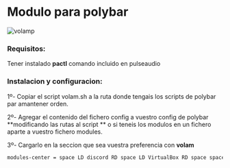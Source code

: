 
# Modulo para polybar

![volamp](volamp.png)

### Requisitos:

Tener instalado **pactl** comando incluido en pulseaudio

### Instalacion y configuracion:
 
1º- Copiar el script volam.sh a la ruta donde tengais los scripts de polybar par amantener orden.

2º- Agregar el contenido del fichero config a vuestro config de polybar **modificando las rutas al script ** o si teneis los modulos en un fichero aparte a vuestro fichero modules.

3º- Cargarlo en la seccion que sea vuestra preferencia con **volam**

```bash
modules-center = space LD discord RD space LD VirtualBox RD space space LD nvim RD space LD MS_VisualStudioCode RD space LD openrgb RD space LD voam RlD space LD battery RD
```